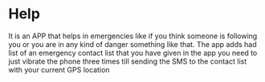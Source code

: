 # Help
It is an APP that helps in emergencies like if you think someone is following you or you are in any kind of danger something like that.
The app adds had list of an emergency contact list that you have given in the app you need to just vibrate the phone three times till sending the SMS to the contact list with your current GPS location
